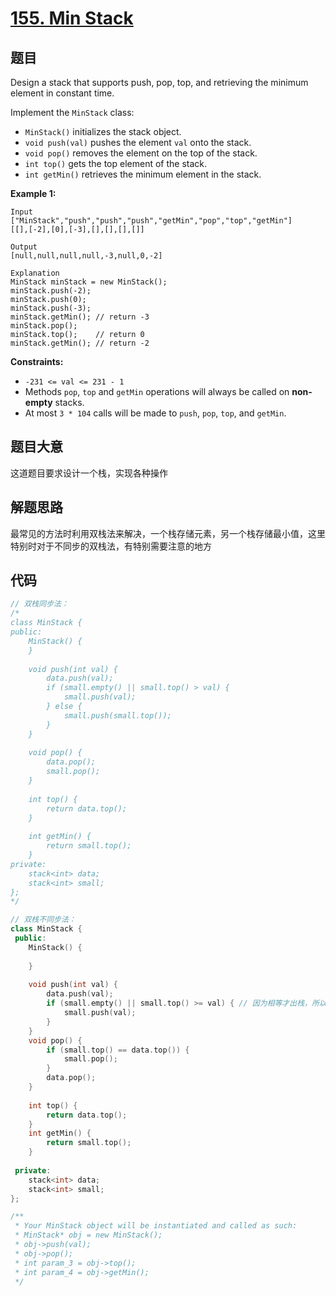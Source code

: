 # [155. Min Stack](https://leetcode.com/problems/min-stack/)

## 题目

Design a stack that supports push, pop, top, and retrieving the minimum element in constant time.

Implement the `MinStack` class:

- `MinStack()` initializes the stack object.
- `void push(val)` pushes the element `val` onto the stack.
- `void pop()` removes the element on the top of the stack.
- `int top()` gets the top element of the stack.
- `int getMin()` retrieves the minimum element in the stack.

 

**Example 1:**

```
Input
["MinStack","push","push","push","getMin","pop","top","getMin"]
[[],[-2],[0],[-3],[],[],[],[]]

Output
[null,null,null,null,-3,null,0,-2]

Explanation
MinStack minStack = new MinStack();
minStack.push(-2);
minStack.push(0);
minStack.push(-3);
minStack.getMin(); // return -3
minStack.pop();
minStack.top();    // return 0
minStack.getMin(); // return -2
```

 

**Constraints:**

- `-231 <= val <= 231 - 1`
- Methods `pop`, `top` and `getMin` operations will always be called on **non-empty** stacks.
- At most `3 * 104` calls will be made to `push`, `pop`, `top`, and `getMin`.

## 题目大意

这道题目要求设计一个栈，实现各种操作

## 解题思路

最常见的方法时利用双栈法来解决，一个栈存储元素，另一个栈存储最小值，这里特别时对于不同步的双栈法，有特别需要注意的地方

## 代码

````c++
// 双栈同步法：
/*
class MinStack {
public:
    MinStack() {
    }
    
    void push(int val) {
        data.push(val);
        if (small.empty() || small.top() > val) {
            small.push(val);
        } else {
            small.push(small.top());
        }
    }
    
    void pop() {
        data.pop();
        small.pop();
    }
    
    int top() {
        return data.top();
    }
    
    int getMin() {
        return small.top();
    }
private:
    stack<int> data;
    stack<int> small;
};
*/

// 双栈不同步法：
class MinStack {
 public:
    MinStack() {
        
    }
    
    void push(int val) {
        data.push(val);
        if (small.empty() || small.top() >= val) { // 因为相等才出栈，所以条件时 >= 入栈
            small.push(val);
        }
    }
    void pop() {
        if (small.top() == data.top()) {
            small.pop();
        }
        data.pop();
    }
    
    int top() {
        return data.top();
    }
    int getMin() {
        return small.top();
    }
    
 private:
    stack<int> data;
    stack<int> small;
};

/**
 * Your MinStack object will be instantiated and called as such:
 * MinStack* obj = new MinStack();
 * obj->push(val);
 * obj->pop();
 * int param_3 = obj->top();
 * int param_4 = obj->getMin();
 */
````

